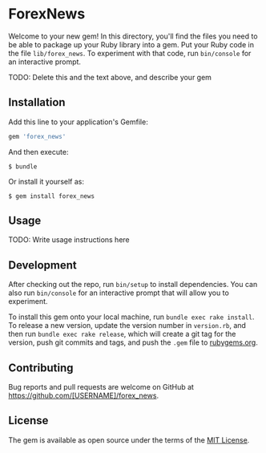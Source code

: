 # ForexNews

Welcome to your new gem! In this directory, you'll find the files you need to be able to package up your Ruby library into a gem. Put your Ruby code in the file `lib/forex_news`. To experiment with that code, run `bin/console` for an interactive prompt.

TODO: Delete this and the text above, and describe your gem

## Installation

Add this line to your application's Gemfile:

```ruby
gem 'forex_news'
```

And then execute:

    $ bundle

Or install it yourself as:

    $ gem install forex_news

## Usage

TODO: Write usage instructions here

## Development

After checking out the repo, run `bin/setup` to install dependencies. You can also run `bin/console` for an interactive prompt that will allow you to experiment.

To install this gem onto your local machine, run `bundle exec rake install`. To release a new version, update the version number in `version.rb`, and then run `bundle exec rake release`, which will create a git tag for the version, push git commits and tags, and push the `.gem` file to [rubygems.org](https://rubygems.org).

## Contributing

Bug reports and pull requests are welcome on GitHub at https://github.com/[USERNAME]/forex_news.


## License

The gem is available as open source under the terms of the [MIT License](http://opensource.org/licenses/MIT).


